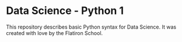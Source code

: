 # Data Science - Python 1

This repository describes basic Python syntax for Data Science. It was created with love by the Flatiron School.
